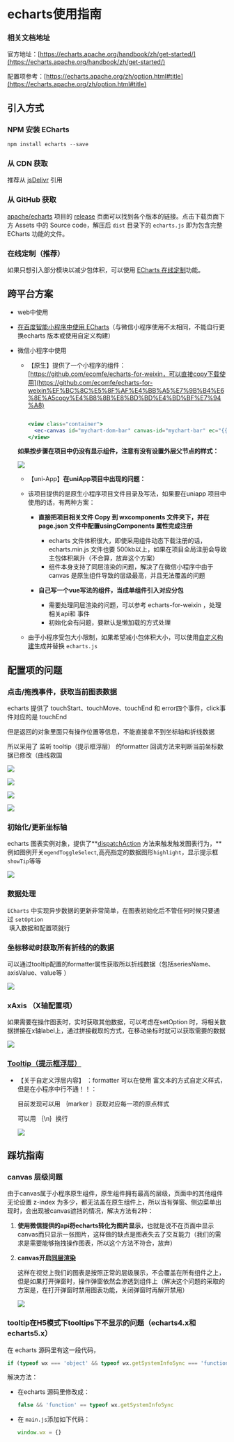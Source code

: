 # echarts使用指南

### 相关文档地址

官方地址：[https://echarts.apache.org/handbook/zh/get-started/](https://echarts.apache.org/handbook/zh/get-started/)

配置项参考：[https://echarts.apache.org/zh/option.html#title](https://echarts.apache.org/zh/option.html#title)

## 引入方式

### **NPM 安装 ECharts**

```jsx
npm install echarts --save
```

### **从 CDN 获取**

推荐从 [jsDelivr](https://www.jsdelivr.com/package/npm/echarts) 引用

### **从 GitHub 获取**

[apache/echarts](https://github.com/apache/echarts) 项目的 [release](https://github.com/apache/echarts/releases) 页面可以找到各个版本的链接。点击下载页面下方 Assets 中的 Source code，解压后 `dist` 目录下的 `echarts.js` 即为包含完整 ECharts 功能的文件。

### **在线定制（推荐）**

如果只想引入部分模块以减少包体积，可以使用 [ECharts 在线定制](https://echarts.apache.org//builder.html)功能。

## 跨平台方案

- web中使用
- [在百度智能小程序中使用 ECharts](https://echarts.apache.org/handbook/zh/how-to/cross-platform/baidu-app)（与微信小程序使用不太相同，不能自行更换echarts 版本或使用自定义构建）
- 微信小程序中使用

  - 【原生】提供了一个小程序的组件：[https://github.com/ecomfe/echarts-for-weixin，可以直接copy下载使用](https://github.com/ecomfe/echarts-for-weixin%EF%BC%8C%E5%8F%AF%E4%BB%A5%E7%9B%B4%E6%8E%A5copy%E4%B8%8B%E8%BD%BD%E4%BD%BF%E7%94%A8)

    ```jsx
    
    <view class="container">
      <ec-canvas id="mychart-dom-bar" canvas-id="mychart-bar" ec="{{ ec }}"></ec-canvas>
    </view>
    ```


  **如果按步骤在项目中仍没有显示组件，注意有没有设置外层父节点的样式：**

  ![](../images/%E5%AE%9E%E8%B7%B5/echart/Untitled.png)

  - 【uni-App】**在uniApp项目中出现的问题：**
  - 该项目提供的是原生小程序项目文件目录及写法，如果要在uniapp 项目中使用的话，有两种方案：

    - **直接把项目相关文件 Copy 到 wxcomponents 文件夹下，并在 page.json 文件中配置usingComponents 属性完成注册**

      - echarts 文件体积很大，即使采用组件动态下载注册的话，echarts.min.js 文件也要 500kb以上，如果在项目全局注册会导致主包体积飙升（不合算，放弃这个方案）
      - 组件本身支持了同层渲染的问题，解决了在微信小程序中由于 canvas 是原生组件导致的层级最高，并且无法覆盖的问题

    - **自己写一个vue写法的组件，当成单组件引入对应分包**

      - 需要处理同层渲染的问题，可以参考 echarts-for-weixin ，处理相关api和 事件
      - 初始化会有问题，要默认是懒加载的方式处理


  - 由于小程序受包大小限制，如果希望减小包体积大小，可以使用[自定义构建](https://echarts.apache.org//builder.html)生成并替换 `echarts.js`


## 配置项的问题

### 点击/拖拽事件，获取当前图表数据

echarts 提供了 touchStart、touchMove、touchEnd 和 error四个事件，click事件对应的是 touchEnd

但是返回的对象里面只有操作位置等信息，不能直接拿不到坐标轴和折线数据

所以采用了 监听 tooltip（提示框浮层） 的formatter 回调方法来判断当前坐标数据已修改（曲线救国

![](../images/%E5%AE%9E%E8%B7%B5/echart/Untitled%201.png)

![](../images/%E5%AE%9E%E8%B7%B5/echart/Untitled%202.png)

![](../images/%E5%AE%9E%E8%B7%B5/echart/Untitled%203.png)

![](../images/%E5%AE%9E%E8%B7%B5/echart/Untitled%204.png)

### 初始化/更新坐标轴

echarts 图表实例对象，提供了**[dispatchAction](https://echarts.apache.org/zh/api.html#echartsInstance.dispatchAction) 方法来触发触发图表行为，**例如图例开关`egendToggleSelect`,高亮指定的数据图形`highlight`，显示提示框`showTip`等等

![](../images/%E5%AE%9E%E8%B7%B5/echart/Untitled%205.png)

### 数据处理

`ECharts` 中实现异步数据的更新非常简单，在图表初始化后不管任何时候只要通过 `setOption`  
 填入数据和配置项就行

### 坐标移动时获取所有折线的的数据

可以通过tooltip配置的formatter属性获取所以折线数据（包括seriesName、axisValue、value等 ）

![](../images/%E5%AE%9E%E8%B7%B5/echart/Untitled%206.png)

### xAxis （X轴配置项）

如果需要在操作图表时，实时获取其他数据，可以考虑在setOption 时，将相关数据拼接在x轴label上，通过拼接截取的方式，在移动坐标时就可以获取需要的数据

![](../images/%E5%AE%9E%E8%B7%B5/echart/Untitled%207.png)

### [**Tooltip（提示框浮层）**](https://echarts.apache.org/zh/option.html#tooltip)

- 【关于自定义浮层内容】 ：formatter 可以在使用 富文本的方式自定义样式，但是在小程序中行不通！！：

  目前发现可以用 ｛marker ｝获取对应每一项的原点样式

  可以用 ｛\n｝换行

  ![](../images/%E5%AE%9E%E8%B7%B5/echart/Untitled%208.png)


## 踩坑指南

### canvas 层级问题

由于canvas属于小程序原生组件，原生组件拥有最高的层级，页面中的其他组件无论设置 z-index 为多少，都无法盖在原生组件上，所以当有弹窗、侧边菜单出现时，会出现被canvas遮挡的情况，解决方法有2种：

1. **使用微信提供的api将echarts转化为图片显示**，也就是说不在页面中显示canvas而只显示一张图片，这样做的缺点是图表失去了交互能力（我们的需求是需要能够拖拽操作图表，所以这个方法不符合，放弃）
2. **canvas开启**[**同层渲染**](https://developers.weixin.qq.com/miniprogram/dev/component/native-component.html#%E5%8E%9F%E7%94%9F%E7%BB%84%E4%BB%B6%E5%90%8C%E5%B1%82%E6%B8%B2%E6%9F%93)

   这样在视觉上我们的图表是按照正常的层级展示，不会覆盖在所有组件之上，但是如果打开弹窗时，操作弹窗依然会渗透到组件上（解决这个问题的采取的方案是，在打开弹窗时禁用图表功能，关闭弹窗时再解开禁用）

   ![](../images/%E5%AE%9E%E8%B7%B5/echart/Untitled%209.png)


### **tooltip在H5模式下tooltips下不显示的问题（echarts4.x和echarts5.x）**

在 echarts 源码里有这一段代码，

```jsx
if (typeof wx === 'object' && typeof wx.getSystemInfoSync === 'function') {
```

解决方法：

- 在echarts 源码里修改成：

  ```jsx
  false && 'function' == typeof wx.getSystemInfoSync
  ```

- 在 `main.js`添加如下代码：

  ```jsx
  window.wx = {}
  ```
